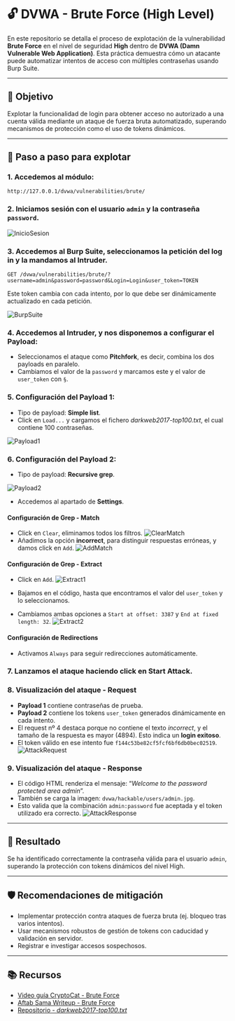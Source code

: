 # 🔓 DVWA - Brute Force (High Level)

En este repositorio se detalla el proceso de explotación de la vulnerabilidad **Brute Force** en el nivel de seguridad **High** dentro de **DVWA (Damn Vulnerable Web Application)**. Esta práctica demuestra cómo un atacante puede automatizar intentos de acceso con múltiples contraseñas usando Burp Suite.

---

## 🎯 Objetivo

Explotar la funcionalidad de login para obtener acceso no autorizado a una cuenta válida mediante un ataque de fuerza bruta automatizado, superando mecanismos de protección como el uso de tokens dinámicos.

---

## 🧪 Paso a paso para explotar

### 1. Accedemos al módulo:
```
http://127.0.0.1/dvwa/vulnerabilities/brute/
```

### 2. Iniciamos sesión con el usuario `admin` y la contraseña `password`. 

![InicioSesion](assets/BF_InicioSesion.png) 

### 3. Accedemos al **Burp Suite**, seleccionamos la petición del log in y la mandamos al **Intruder**.
```
GET /dvwa/vulnerabilities/brute/?username=admin&password=password&Login=Login&user_token=TOKEN
```
Este token cambia con cada intento, por lo que debe ser dinámicamente actualizado en cada petición. 

![BurpSuite](assets/BF_BurpSuite.png) 

### 4. Accedemos al **Intruder**, y nos disponemos a configurar el **Payload**:
 - Seleccionamos el ataque como **Pitchfork**, es decir, combina los dos payloads en paralelo.
 - Cambiamos el valor de la `password` y marcamos este y el valor de `user_token` con `§`.

### 5. Configuración del **Payload 1**: 
 - Tipo de payload: **Simple list**.
 - Click en `Load...` y cargamos el fichero *darkweb2017-top100.txt*, el cual contiene 100 contraseñas.

![Payload1](assets/BF_Payload1.png) 

### 6. Configuración del **Payload 2**: 

 - Tipo de payload: **Recursive grep**.

 ![Payload2](assets/BF_Payload2.png) 
 
  - Accedemos al apartado de **Settings**.

#### **Configuración de Grep - Match**
  - Click en `Clear`, eliminamos todos los filtros.
  ![ClearMatch](assets/BF_ClearMatch.png)
  - Añadimos la opción **incorrect**, para distinguir respuestas erróneas, y damos click en `Add`.
  ![AddMatch](assets/BF_AddMatch.png)

#### **Configuración de Grep - Extract**
  - Click en `Add`.
  ![Extract1](assets/BF_Extract1.png) 
  
  - Bajamos en el código, hasta que encontramos el valor del `user_token` y lo seleccionamos.
  - Cambiamos ambas opciones a `Start at offset: 3387` y `End at fixed length: 32`.
  ![Extract2](assets/BF_Extract2.png) 

#### **Configuración de Redirections**
   - Activamos `Always` para seguir redirecciones automáticamente.

### 7. Lanzamos el ataque haciendo click en **Start Attack**.

### 8. **Visualización del ataque - Request**
 - **Payload 1** contiene contraseñas de prueba.
 - **Payload 2** contiene los tokens `user_token` generados dinámicamente en cada intento.
 - El request nº 4 destaca porque no contiene el texto *incorrect*, y el tamaño de la respuesta es mayor (4894). Esto indica un **login exitoso**.
 - El token válido en ese intento fue `f144c53be82cf5fcf6bf6db0bec02519`.
  ![AttackRequest](assets/BF_AttackRequest.png)

### 9. **Visualización del ataque - Response**
 - El código HTML renderiza el mensaje: “*Welcome to the password protected area admin*”.
 - También se carga la imagen: `dvwa/hackable/users/admin.jpg`.
 - Esto valida que la combinación `admin:password` fue aceptada y el token utilizado era correcto.
  ![AttackResponse](assets/BF_AttackResponse.png)

---

## 📌 Resultado

Se ha identificado correctamente la contraseña válida para el usuario `admin`, superando la protección con tokens dinámicos del nivel High.

---

## 🛡️ Recomendaciones de mitigación

- Implementar protección contra ataques de fuerza bruta (ej. bloqueo tras varios intentos).
- Usar mecanismos robustos de gestión de tokens con caducidad y validación en servidor.
- Registrar e investigar accesos sospechosos.

---

## 📚 Recursos

- [Video guía CryptoCat - Brute Force](https://www.youtube.com/watch?v=SWzxoK6DAE4&list=PLHUKi1UlEgOJLPSFZaFKMoexpM6qhOb4Q&index=2)
- [Aftab Sama Writeup - Brute Force](https://aftabsama.com/writeups/dvwa/brute-force/)
- [Repositorio - *darkweb2017-top100.txt*](https://github.com/noder-ss/my-wordlists/blob/prod1/darkweb2017-top100.txt/)
